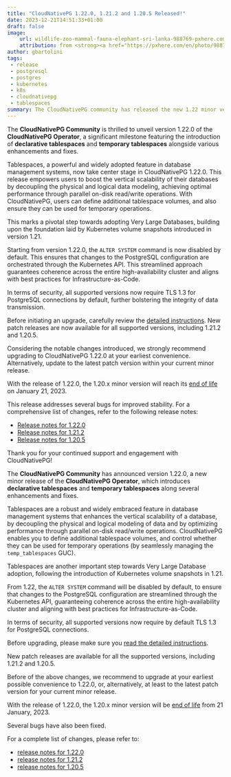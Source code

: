 ```yaml
---
title: "CloudNativePG 1.22.0, 1.21.2 and 1.20.5 Released!"
date: 2023-12-21T14:51:33+01:00
draft: false
image:
    url: wildlife-zoo-mammal-fauna-elephant-sri-lanka-988769-pxhere.com.jpg
    attribution: from <strong><a href="https://pxhere.com/en/photo/988769?utm_content=clipUser&utm_medium=referral&utm_source=pxhere">PxHere</a></strong>
author: gbartolini
tags:
 - release
 - postgresql
 - postgres
 - kubernetes
 - k8s
 - cloudnativepg
 - tablespaces
summary: The CloudNativePG community has released the new 1.22 minor version and a new update for the supported 1.21 and 1.20 versions of the CloudNativePG operator.
---
```

The **CloudNativePG Community** is thrilled to unveil version 1.22.0 of the
**CloudNativePG Operator**, a significant milestone featuring the introduction
of **declarative tablespaces** and **temporary tablespaces** alongside various
enhancements and fixes.

Tablespaces, a powerful and widely adopted feature in database management
systems, now take center stage in CloudNativePG 1.22.0. This release empowers
users to boost the vertical scalability of their databases by decoupling the
physical and logical data modeling, achieving optimal performance through
parallel on-disk read/write operations. With CloudNativePG, users can define
additional tablespace volumes, and also ensure they can be used for temporary
operations.

This marks a pivotal step towards adopting Very Large Databases, building upon
the foundation laid by Kubernetes volume snapshots introduced in version 1.21.

Starting from version 1.22.0, the `ALTER SYSTEM` command is now disabled by
default. This ensures that changes to the PostgreSQL configuration are
orchestrated through the Kubernetes API. This streamlined approach guarantees
coherence across the entire high-availability cluster and aligns with best
practices for Infrastructure-as-Code.

In terms of security, all supported versions now require TLS 1.3 for PostgreSQL
connections by default, further bolstering the integrity of data transmission.

Before initiating an upgrade, carefully review the
[detailed instructions](https://cloudnative-pg.io/documentation/current/installation_upgrade/#upgrading-to-1220-1212-or-1205).
New patch releases are now available for all supported versions, including
1.21.2 and 1.20.5.

Considering the notable changes introduced, we strongly recommend upgrading to
CloudNativePG 1.22.0 at your earliest convenience. Alternatively, update to the
latest patch version within your current minor release.

With the release of 1.22.0, the 1.20.x minor version will reach its [end of
life](https://cloudnative-pg.io/documentation/1.22/supported_releases/#support-status-of-cloudnativepg-releases)
on January 21, 2023.

This release addresses several bugs for improved stability. For a comprehensive list of changes, refer to the following release notes:

- [Release notes for 1.22.0](https://cloudnative-pg.io/documentation/1.22/release_notes/v1.22/)
- [Release notes for 1.21.2](https://cloudnative-pg.io/documentation/1.21/release_notes/v1.21/)
- [Release notes for 1.20.5](https://cloudnative-pg.io/documentation/1.20/release_notes/v1.20/)

Thank you for your continued support and engagement with CloudNativePG!



The **CloudNativePG Community** has announced version 1.22.0, a new minor
release of the **CloudNativePG Operator**, which introduces **declarative
tablespaces** and **temporary tablespaces** along several enhancements and
fixes.

Tablespaces are a robust and widely embraced feature in database management
systems that enhances the vertical scalability of a database, by decoupling the
physical and logical modeling of data and by optimizing performance through
parallel on-disk read/write operations. CloudNativePG enables you to define
additional tablespace volumes, and control whether they can be used for
temporary operations (by seamlessly managing the `temp_tablespaces` GUC).

Tablespaces are another important step towards Very Large Database adoption,
following the introduction of Kubernetes volume snapshots in 1.21.

From 1.22, the `ALTER SYSTEM` command will be disabled by default, to ensure
that changes to the PostgreSQL configuration are streamlined through the
Kubernetes API, guaranteeing coherence across the entire high-availability
cluster and aligning with best practices for Infrastructure-as-Code.

In terms of security, all supported versions now require by default TLS 1.3 for
PostgreSQL connections.

Before upgrading, please make sure you [read the detailed instructions](https://cloudnative-pg.io/documentation/current/installation_upgrade/#upgrading-to-1220-1212-or-1205).

New patch releases are available for all the supported versions, including
1.21.2 and 1.20.5.

Before of the above changes, we recommend to upgrade at your earliest possible
convenience to 1.22.0, or, alternatively, at least to the latest patch version
for your current minor release.

With the release of 1.22.0, the 1.20.x minor version will be
[end of life](https://cloudnative-pg.io/documentation/1.22/supported_releases/#support-status-of-cloudnativepg-releases)
from 21 January, 2023.

Several bugs have also been fixed.

For a complete list of changes, please refer to:

- [release notes for 1.22.0](https://cloudnative-pg.io/documentation/1.22/release_notes/v1.22/)
- [release notes for 1.21.2](https://cloudnative-pg.io/documentation/1.21/release_notes/v1.21/)
- [release notes for 1.20.5](https://cloudnative-pg.io/documentation/1.20/release_notes/v1.20/)

<!--
# About CloudNativePg

[CloudNativePG](https://cloudnative-pg.io) is an open source Kubernetes
Operator for PostgreSQL workloads that orchestrates the full life cycle of a
PostgreSQL cluster, from bootstrapping and configuration, through high
availability and connection routing, to backups and disaster recovery.
CloudNativePG relies on PostgreSQL’s native streaming replication to distribute
data across pods, nodes, and zones, using standard Kubernetes patterns.
Replicas can be scaled up and down in a Kubernetes native manner, and the
operator automatically and safely reconfigure replication as appropriate.
[CloudNativePG is a project originally created and supported by EDB](https://www.enterprisedb.com/products/cloud-native-postgresql-kubernetes-ha-clusters-k8s-containers-scalable).

-->
<!--
Tweet
Proud to announce #CloudNativePG 1.22.0, 1.21.2 and 1.20.5 are out! Update now!

Introducing declarative #tablespaces, temporary tablespaces. Upgrade now for enhanced vertical scalability and bug fixes.

Read more https://cloudnative-pg.io/blog/cloudnative-pg-1-22.0-released/!

#k8s #postgres #oss #cloudnative
--->
